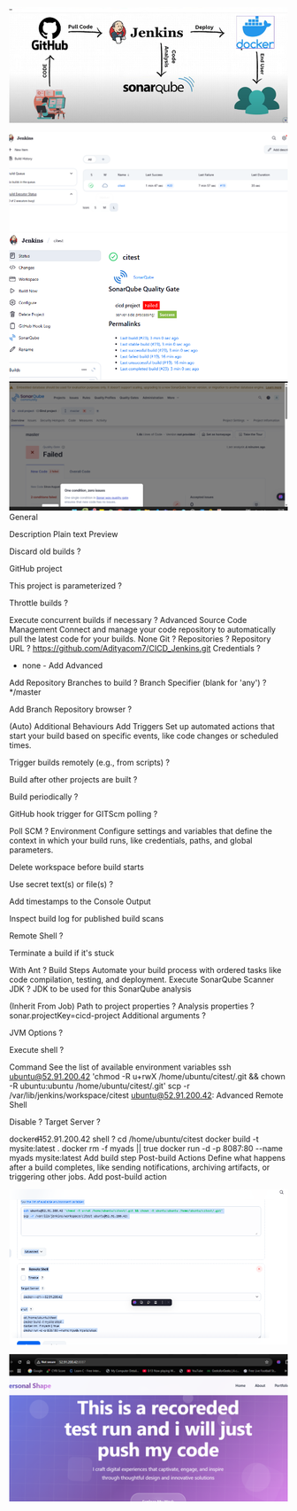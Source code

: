 ![alt text](image-4.png)


![alt text](image.png)
![alt text](image-1.png)
![alt text](image-5.png)
General

Description
Plain text
Preview

Discard old builds
?

GitHub project

This project is parameterized
?

Throttle builds
?

Execute concurrent builds if necessary
?
Advanced
Source Code Management
Connect and manage your code repository to automatically pull the latest code for your builds.
None
Git
?
Repositories
?
Repository URL
?
https://github.com/Adityacom7/CICD_Jenkins.git
Credentials
?

- none -
Add
Advanced

Add Repository
Branches to build
?
Branch Specifier (blank for 'any')
?
*/master

Add Branch
Repository browser
?

(Auto)
Additional Behaviours
Add
Triggers
Set up automated actions that start your build based on specific events, like code changes or scheduled times.

Trigger builds remotely (e.g., from scripts)
?

Build after other projects are built
?

Build periodically
?

GitHub hook trigger for GITScm polling
?

Poll SCM
?
Environment
Configure settings and variables that define the context in which your build runs, like credentials, paths, and global parameters.

Delete workspace before build starts

Use secret text(s) or file(s)
?

Add timestamps to the Console Output

Inspect build log for published build scans

Remote Shell
?

Terminate a build if it's stuck

With Ant
?
Build Steps
Automate your build process with ordered tasks like code compilation, testing, and deployment.
Execute SonarQube Scanner
JDK
?
JDK to be used for this SonarQube analysis

(Inherit From Job)
Path to project properties
?
Analysis properties
?
sonar.projectKey=cicd-project
Additional arguments
?

JVM Options
?

Execute shell
?

Command
See the list of available environment variables
ssh ubuntu@52.91.200.42 'chmod -R u+rwX /home/ubuntu/citest/.git && chown -R ubuntu:ubuntu /home/ubuntu/citest/.git'
scp -r /var/lib/jenkins/workspace/citest ubuntu@52.91.200.42:
Advanced
Remote Shell

Disable
?
Target Server
?

docker~~d1~~52.91.200.42
shell
?
cd /home/ubuntu/citest
docker build -t mysite:latest .
docker rm -f myads || true
docker run -d -p 8087:80 --name myads mysite:latest
Add build step
Post-build Actions
Define what happens after a build completes, like sending notifications, archiving artifacts, or triggering other jobs.
Add post-build action


![alt text](image-2.png)

![alt text](image-3.png)